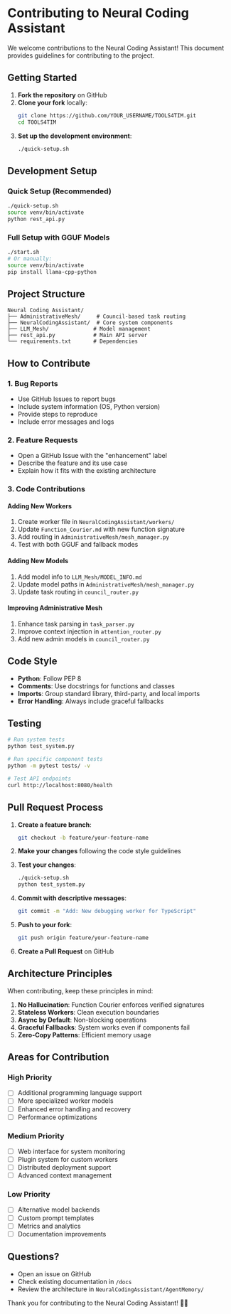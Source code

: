 # Contributing to Neural Coding Assistant

We welcome contributions to the Neural Coding Assistant! This document provides guidelines for contributing to the project.

## Getting Started

1. **Fork the repository** on GitHub
2. **Clone your fork** locally:
   ```bash
   git clone https://github.com/YOUR_USERNAME/TOOLS4TIM.git
   cd TOOLS4TIM
   ```
3. **Set up the development environment**:
   ```bash
   ./quick-setup.sh
   ```

## Development Setup

### Quick Setup (Recommended)
```bash
./quick-setup.sh
source venv/bin/activate
python rest_api.py
```

### Full Setup with GGUF Models
```bash
./start.sh
# Or manually:
source venv/bin/activate
pip install llama-cpp-python
```

## Project Structure

```
Neural Coding Assistant/
├── AdministrativeMesh/     # Council-based task routing
├── NeuralCodingAssistant/  # Core system components
├── LLM_Mesh/              # Model management
├── rest_api.py            # Main API server
└── requirements.txt       # Dependencies
```

## How to Contribute

### 1. Bug Reports
- Use GitHub Issues to report bugs
- Include system information (OS, Python version)
- Provide steps to reproduce
- Include error messages and logs

### 2. Feature Requests
- Open a GitHub Issue with the "enhancement" label
- Describe the feature and its use case
- Explain how it fits with the existing architecture

### 3. Code Contributions

#### Adding New Workers
1. Create worker file in `NeuralCodingAssistant/workers/`
2. Update `Function_Courier.md` with new function signature
3. Add routing in `AdministrativeMesh/mesh_manager.py`
4. Test with both GGUF and fallback modes

#### Adding New Models
1. Add model info to `LLM_Mesh/MODEL_INFO.md`
2. Update model paths in `AdministrativeMesh/mesh_manager.py`
3. Update task routing in `council_router.py`

#### Improving Administrative Mesh
1. Enhance task parsing in `task_parser.py`
2. Improve context injection in `attention_router.py`
3. Add new admin models in `council_router.py`

## Code Style

- **Python**: Follow PEP 8
- **Comments**: Use docstrings for functions and classes
- **Imports**: Group standard library, third-party, and local imports
- **Error Handling**: Always include graceful fallbacks

## Testing

```bash
# Run system tests
python test_system.py

# Run specific component tests
python -m pytest tests/ -v

# Test API endpoints
curl http://localhost:8080/health
```

## Pull Request Process

1. **Create a feature branch**:
   ```bash
   git checkout -b feature/your-feature-name
   ```

2. **Make your changes** following the code style guidelines

3. **Test your changes**:
   ```bash
   ./quick-setup.sh
   python test_system.py
   ```

4. **Commit with descriptive messages**:
   ```bash
   git commit -m "Add: New debugging worker for TypeScript"
   ```

5. **Push to your fork**:
   ```bash
   git push origin feature/your-feature-name
   ```

6. **Create a Pull Request** on GitHub

## Architecture Principles

When contributing, keep these principles in mind:

1. **No Hallucination**: Function Courier enforces verified signatures
2. **Stateless Workers**: Clean execution boundaries
3. **Async by Default**: Non-blocking operations
4. **Graceful Fallbacks**: System works even if components fail
5. **Zero-Copy Patterns**: Efficient memory usage

## Areas for Contribution

### High Priority
- [ ] Additional programming language support
- [ ] More specialized worker models
- [ ] Enhanced error handling and recovery
- [ ] Performance optimizations

### Medium Priority
- [ ] Web interface for system monitoring
- [ ] Plugin system for custom workers
- [ ] Distributed deployment support
- [ ] Advanced context management

### Low Priority
- [ ] Alternative model backends
- [ ] Custom prompt templates
- [ ] Metrics and analytics
- [ ] Documentation improvements

## Questions?

- Open an issue on GitHub
- Check existing documentation in `/docs`
- Review the architecture in `NeuralCodingAssistant/AgentMemory/`

Thank you for contributing to the Neural Coding Assistant! 🧠✨
